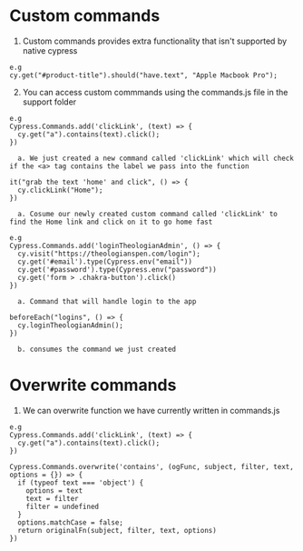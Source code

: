 # Custom commands

  1. Custom commands provides extra functionality that isn't supported by native
     cypress
  
    e.g
    cy.get("#product-title").should("have.text", "Apple Macbook Pro");

  2. You can access custom commmands using the commands.js file in the support folder

    e.g
    Cypress.Commands.add('clickLink', (text) => {
      cy.get("a").contains(text).click();
    })

      a. We just created a new command called 'clickLink' which will check if the <a> tag contains the label we pass into the function

    it("grab the text 'home' and click", () => {
      cy.clickLink("Home");
    })
      
      a. Cosume our newly created custom command called 'clickLink' to find the Home link and click on it to go home fast

    e.g
    Cypress.Commands.add('loginTheologianAdmin', () => {
      cy.visit("https://theologianspen.com/login");
      cy.get('#email').type(Cypress.env("email"))
      cy.get('#password').type(Cypress.env("password"))
      cy.get('form > .chakra-button').click()
    })

      a. Command that will handle login to the app

    beforeEach("logins", () => {
      cy.loginTheologianAdmin();
    })

      b. consumes the command we just created

# Overwrite commands

  1. We can overwrite function we have currently written in commands.js

    e.g
    Cypress.Commands.add('clickLink', (text) => {
      cy.get("a").contains(text).click();
    })

    Cypress.Commands.overwrite('contains', (ogFunc, subject, filter, text, options = {}) => {
      if (typeof text === 'object') {
        options = text
        text = filter
        filter = undefined
      }
      options.matchCase = false;
      return originalFn(subject, filter, text, options)
    })
